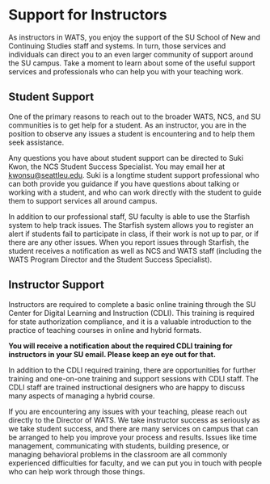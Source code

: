 # Support for Instructors
As instructors in WATS, you enjoy the support of the SU School of New and Continuing Studies staff and systems. In turn, those services and individuals can direct you to an even larger community of support around the SU campus. Take a moment to learn about some of the useful support services and professionals who can help you with your teaching work.

## Student Support
One of the primary reasons to reach out to the broader WATS, NCS, and SU communities is to get help for a student. As an instructor, you are in the position to observe any issues a student is encountering and to help them seek assistance. 

Any questions you have about student support can be directed to Suki Kwon, the NCS Student Success Specialist. You may email her at [kwonsu@seattleu.edu](mailto:kwonsu@seattleu.edu). Suki is a longtime student support professional who can both provide you guidance if you have questions about talking or working with a student, and who can work directly with the student to guide them to support services all around campus. 

In addition to our professional staff, SU faculty is able to use the Starfish system to help track issues. The Starfish system allows you to register an alert if students fail to participate in class, if their work is not up to par, or if there are any other issues. When you report issues through Starfish, the student receives a notification as well as NCS and WATS staff (including the WATS Program Director and the Student Success Specialist).

## Instructor Support
Instructors are required to complete a basic online training through the SU Center for Digital Learning and Instruction (CDLI). This training is required for state authorization compliance, and it is a valuable introduction to the practice of teaching courses in online and hybrid formats. 

**You will receive a notification about the required CDLI training for instructors in your SU email. Please keep an eye out for that.**

In addition to the CDLI required training, there are opportunities for further training and one-on-one training and support sessions with CDLI staff. The CDLI staff are trained instructional designers who are happy to discuss many aspects of managing a hybrid course.

If you are encountering any issues with your teaching, please reach out directly to the Director of WATS. We take instructor success as seriously as we take student success, and there are many services on campus that can be arranged to help you improve your process and results. Issues like time management, communicating with students, building presence, or managing behavioral problems in the classroom are all commonly experienced difficulties for faculty, and we can put you in touch with people who can help work through those things.